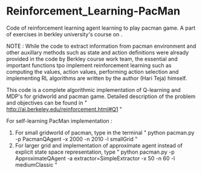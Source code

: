 # Reinforcement_Learning-PacMan
Code of reinforcement learning agent learning to play pacman game. A part of exercises in berkley university's course on .

NOTE : While the code to extract information from pacman environment and other auxillary methods such as state and action definitions were already provided in the code by Berkley course work team, the essential and important functions tpo implement reinforcement learning such as computing the values, action values, performing action selection and implementing RL algorithms are written by the author (Hari Teja) himself.  

This code is a complete algorithmic implementation of Q-learning and MDP's for gridworld and pacman game.
Detailed description of the problem and objectives can be found in " http://ai.berkeley.edu/reinforcement.html#Q1 "

For self-learning PacMan implementation :
  1. For small gridworld of pacman, type in the terminal " python pacman.py -p PacmanQAgent -x 2000 -n 2010 -l smallGrid " 
  2. For larger grid and implementation of approximate agent instead of explicit state space representation, type 
  " python pacman.py -p ApproximateQAgent -a extractor=SimpleExtractor -x 50 -n 60 -l mediumClassic "  
